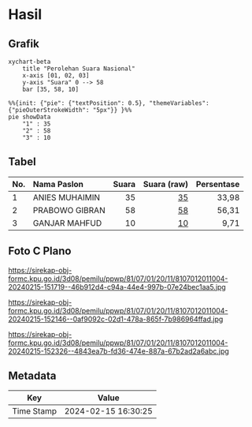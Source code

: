# Hasil

## Grafik

```mermaid
xychart-beta
    title "Perolehan Suara Nasional"
    x-axis [01, 02, 03]
    y-axis "Suara" 0 --> 58
    bar [35, 58, 10]
```

```mermaid
%%{init: {"pie": {"textPosition": 0.5}, "themeVariables": {"pieOuterStrokeWidth": "5px"}} }%%
pie showData
    "1" : 35
    "2" : 58
    "3" : 10
```

## Tabel

| No. | Nama Paslon    | Suara | Suara (raw) | Persentase |
|:--- |:-------------- | -----:| -----------:| ----------:|
| 1   | ANIES MUHAIMIN | 35    | [35][p-1]   | 33,98      |
| 2   | PRABOWO GIBRAN | 58    | [58][p-2]   | 56,31      |
| 3   | GANJAR MAHFUD  | 10    | [10][p-3]   | 9,71       |


[p-1]: https://github.com/gigit-pemilu/pemilu-2024/blob/main/pilpres/hitung-suara/sub/81-maluku/sub/07-kepulauan-aru/sub/01-pulau-pulau-aru/sub/2011-durjela/sub/004-tps/sub/paslon-1.txt
[p-2]: https://github.com/gigit-pemilu/pemilu-2024/blob/main/pilpres/hitung-suara/sub/81-maluku/sub/07-kepulauan-aru/sub/01-pulau-pulau-aru/sub/2011-durjela/sub/004-tps/sub/paslon-2.txt
[p-3]: https://github.com/gigit-pemilu/pemilu-2024/blob/main/pilpres/hitung-suara/sub/81-maluku/sub/07-kepulauan-aru/sub/01-pulau-pulau-aru/sub/2011-durjela/sub/004-tps/sub/paslon-3.txt

## Foto C Plano

https://sirekap-obj-formc.kpu.go.id/3d08/pemilu/ppwp/81/07/01/20/11/8107012011004-20240215-151719--46b912d4-c94a-44e4-997b-07e24bec1aa5.jpg

https://sirekap-obj-formc.kpu.go.id/3d08/pemilu/ppwp/81/07/01/20/11/8107012011004-20240215-152146--0af9092c-02d1-478a-865f-7b986964ffad.jpg

https://sirekap-obj-formc.kpu.go.id/3d08/pemilu/ppwp/81/07/01/20/11/8107012011004-20240215-152326--4843ea7b-fd36-474e-887a-67b2ad2a6abc.jpg


## Metadata

| Key        | Value               |
| ---------- | ------------------- |
| Time Stamp | 2024-02-15 16:30:25 |




